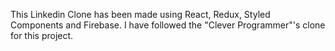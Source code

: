 This Linkedin Clone has been made using React, Redux, Styled Components and Firebase.
I have followed the "Clever Programmer"'s clone for this project.
